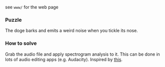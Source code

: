 see `www/` for the web page

### Puzzle
The doge barks and emits a weird noise when you tickle its nose.

### How to solve
Grab the audio file and apply spectrogram analysis to it. This can be done in lots of audio editing apps (e.g. Audacity). Inspired by [this](http://www.ohmpie.com/imageencode/).
